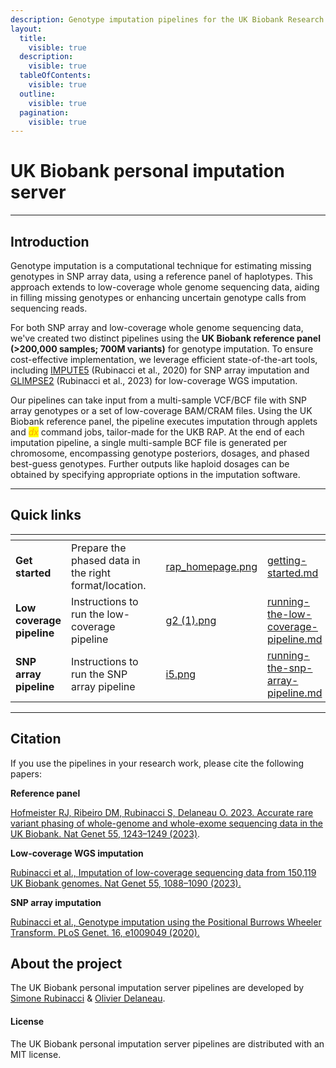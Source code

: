 ```yaml
---
description: Genotype imputation pipelines for the UK Biobank Research Analysis Platform
layout:
  title:
    visible: true
  description:
    visible: true
  tableOfContents:
    visible: true
  outline:
    visible: true
  pagination:
    visible: true
---
```


# UK Biobank personal imputation server

***

## Introduction

Genotype imputation is a computational technique for estimating missing genotypes in SNP array data, using a reference panel of haplotypes. This approach extends to low-coverage whole genome sequencing data, aiding in filling missing genotypes or enhancing uncertain genotype calls from sequencing reads.

For both SNP array and low-coverage whole genome sequencing data, we've created two distinct pipelines using the **UK Biobank reference panel (>200,000 samples; 700M variants)** for genotype imputation. To ensure cost-effective implementation, we leverage efficient state-of-the-art tools, including [IMPUTE5](https://doi.org/10.1371/journal.pgen.1009049) (Rubinacci et al., 2020) for SNP array imputation and [GLIMPSE2](https://doi.org/10.1038/s41588-023-01438-3) (Rubinacci et al., 2023) for low-coverage WGS imputation.

Our pipelines can take input from a multi-sample VCF/BCF file with SNP array genotypes or a set of low-coverage BAM/CRAM files. Using the UK Biobank reference panel, the pipeline executes imputation through applets and _<mark style="color:orange;">dx</mark>_ command jobs, tailor-made for the UKB RAP. At the end of each imputation pipeline, a single multi-sample BCF file is generated per chromosome, encompassing genotype posteriors, dosages, and phased best-guess genotypes. Further outputs like haploid dosages can be obtained by specifying appropriate options in the imputation software.

***

## Quick links

<table data-view="cards"><thead><tr><th></th><th></th><th></th><th data-hidden data-card-cover data-type="files"></th><th data-hidden data-card-target data-type="content-ref"></th></tr></thead><tbody><tr><td><strong>Get started</strong></td><td>Prepare the phased data in  the right format/location.</td><td></td><td><a href=".gitbook/assets/rap_homepage.png">rap_homepage.png</a></td><td><a href="getting-started.md">getting-started.md</a></td></tr><tr><td><strong>Low coverage pipeline</strong></td><td>Instructions to run the low-coverage pipeline</td><td></td><td><a href=".gitbook/assets/g2 (1).png">g2 (1).png</a></td><td><a href="low-coverage-pipeline/running-the-low-coverage-pipeline.md">running-the-low-coverage-pipeline.md</a></td></tr><tr><td><strong>SNP array pipeline</strong></td><td>Instructions to run the SNP array pipeline</td><td></td><td><a href=".gitbook/assets/i5.png">i5.png</a></td><td><a href="snp-array-pipeline/running-the-snp-array-pipeline.md">running-the-snp-array-pipeline.md</a></td></tr></tbody></table>

***

## Citation

If you use the pipelines in your research work, please cite the following papers:

**Reference panel**&#x20;

[Hofmeister RJ, Ribeiro DM, Rubinacci S, Delaneau O. 2023. Accurate rare variant phasing of whole-genome and whole-exome sequencing data in the UK Biobank. Nat Genet 55, 1243–1249 (2023)](https://doi.org/10.1038/s41588-023-01415-w).

**Low-coverage WGS imputation**

[Rubinacci et al., Imputation of low-coverage sequencing data from 150,119 UK Biobank genomes. Nat Genet 55, 1088–1090 (2023).](https://doi.org/10.1038/s41588-023-01438-3)

**SNP array imputation**

[Rubinacci et al., Genotype imputation using the Positional Burrows Wheeler Transform. PLoS Genet. 16, e1009049 (2020).](https://doi.org/10.1371/journal.pgen.1009049)

## About the project <a href="#about-the-project" id="about-the-project"></a>

The UK Biobank personal imputation server pipelines are developed by [Simone Rubinacci](https://srubinacci.github.io/) & [Olivier Delaneau](https://odelaneau.github.io/lap-page/).

#### License <a href="#license" id="license"></a>

The UK Biobank personal imputation server pipelines are distributed with an MIT license.

